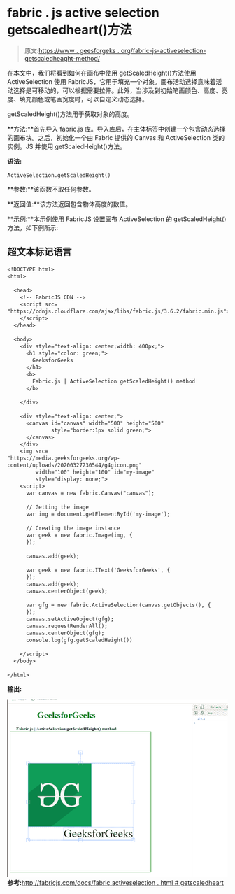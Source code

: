 # fabric . js active selection getscaledheart()方法

> 原文:[https://www . geesforgeks . org/fabric-js-activeselection-getscaledheaght-method/](https://www.geeksforgeeks.org/fabric-js-activeselection-getscaledheight-method/)

在本文中，我们将看到如何在画布中使用 getScaledHeight()方法使用 ActiveSelection 使用 FabricJS，它用于填充一个对象。画布活动选择意味着活动选择是可移动的，可以根据需要拉伸。此外，当涉及到初始笔画颜色、高度、宽度、填充颜色或笔画宽度时，可以自定义动态选择。

getScaledHeight()方法用于获取对象的高度。

**方法:**首先导入 fabric.js 库。导入库后，在主体标签中创建一个包含动态选择的画布块。之后，初始化一个由 Fabric 提供的 Canvas 和 ActiveSelection 类的实例。JS 并使用 getScaledHeight()方法。

**语法:**

```
ActiveSelection.getScaledHeight()
```

**参数:**该函数不取任何参数。

**返回值:**该方法返回包含物体高度的数值。

**示例:**本示例使用 FabricJS 设置画布 ActiveSelection 的 getScaledHeight()方法，如下例所示:

## 超文本标记语言

```
<!DOCTYPE html> 
<html> 

  <head>
    <!-- FabricJS CDN -->
    <script src= 
"https://cdnjs.cloudflare.com/ajax/libs/fabric.js/3.6.2/fabric.min.js"> 
    </script> 
  </head> 

  <body> 
    <div style="text-align: center;width: 400px;"> 
      <h1 style="color: green;"> 
        GeeksforGeeks 
      </h1>
      <b> 
        Fabric.js | ActiveSelection getScaledHeight() method 
      </b> 

    </div> 

    <div style="text-align: center;"> 
      <canvas id="canvas" width="500" height="500"
              style="border:1px solid green;"> 
      </canvas> 
    </div> 
    <img src= 
"https://media.geeksforgeeks.org/wp-content/uploads/20200327230544/g4gicon.png"
         width="100" height="100" id="my-image"
         style="display: none;">
    <script> 
      var canvas = new fabric.Canvas("canvas"); 

      // Getting the image 
      var img = document.getElementById('my-image'); 

      // Creating the image instance 
      var geek = new fabric.Image(img, {
      }); 

      canvas.add(geek); 

      var geek = new fabric.IText('GeeksforGeeks', {
      });
      canvas.add(geek);
      canvas.centerObject(geek); 

      var gfg = new fabric.ActiveSelection(canvas.getObjects(), {
      });
      canvas.setActiveObject(gfg);
      canvas.requestRenderAll();
      canvas.centerObject(gfg);
      console.log(gfg.getScaledHeight()) 

    </script> 
  </body> 

</html>
```

**输出:**

![](img/e859d95bf9901853737cf2644cdfa045.png)
**参考:**[http://fabricjs.com/docs/fabric.activeselection . html # getscaledheart](http://fabricjs.com/docs/fabric.ActiveSelection.html#getScaledHeight)